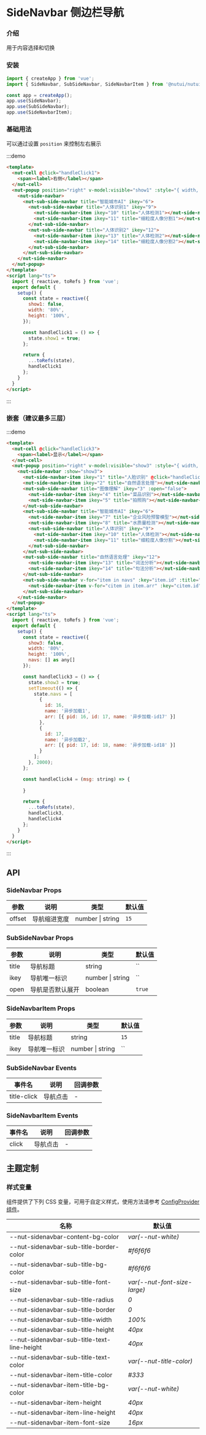 # SideNavbar 侧边栏导航

### 介绍

用于内容选择和切换

### 安装

``` javascript
import { createApp } from 'vue';
import { SideNavbar, SubSideNavbar, SideNavbarItem } from '@nutui/nutui';

const app = createApp();
app.use(SideNavbar);
app.use(SubSideNavbar);
app.use(SideNavbarItem);
```

### 基础用法

可以通过设置 `position` 来控制左右展示

:::demo

``` html
<template>
  <nut-cell @click="handleClick1">
    <span><label>右侧</label></span>
  </nut-cell>
  <nut-popup position="right" v-model:visible="show1" :style="{ width, height }">
    <nut-side-navbar>
      <nut-sub-side-navbar title="智能城市AI" ikey="6">
        <nut-sub-side-navbar title="人体识别1" ikey="9">
          <nut-side-navbar-item ikey="10" title="人体检测1"></nut-side-navbar-item>
          <nut-side-navbar-item ikey="11" title="细粒度人像分割1"></nut-side-navbar-item>
        </nut-sub-side-navbar>
        <nut-sub-side-navbar title="人体识别2" ikey="12">
          <nut-side-navbar-item ikey="13" title="人体检测2"></nut-side-navbar-item>
          <nut-side-navbar-item ikey="14" title="细粒度人像分割2"></nut-side-navbar-item>
        </nut-sub-side-navbar>
      </nut-sub-side-navbar>
    </nut-side-navbar>
  </nut-popup>
</template>
<script lang="ts">
  import { reactive, toRefs } from 'vue';
  export default {
    setup() {
      const state = reactive({
        show1: false,
        width: '80%',
        height: '100%',
      });

      const handleClick1 = () => {
        state.show1 = true;
      };

      return {
        ...toRefs(state),
        handleClick1
      };
    }
  }
</script>
```

:::

### 嵌套（建议最多三层）

:::demo

``` html
<template>
  <nut-cell @click="handleClick3">
    <span><label>显示</label></span>
  </nut-cell>
  <nut-popup position="right" v-model:visible="show3" :style="{ width, height }">
    <nut-side-navbar :show="show3">
      <nut-side-navbar-item ikey="1" title="人脸识别" @click="handleClick4('人脸识别')"></nut-side-navbar-item>
      <nut-side-navbar-item ikey="2" title="自然语言处理"></nut-side-navbar-item>
      <nut-sub-side-navbar title="图像理解" ikey="3" :open="false">
        <nut-side-navbar-item ikey="4" title="菜品识别"></nut-side-navbar-item>
        <nut-side-navbar-item ikey="5" title="拍照购"></nut-side-navbar-item>
      </nut-sub-side-navbar>
      <nut-sub-side-navbar title="智能城市AI" ikey="6">
        <nut-side-navbar-item ikey="7" title="企业风险预警模型"></nut-side-navbar-item>
        <nut-side-navbar-item ikey="8" title="水质量检测"></nut-side-navbar-item>
        <nut-sub-side-navbar title="人体识别" ikey="9">
          <nut-side-navbar-item ikey="10" title="人体检测"></nut-side-navbar-item>
          <nut-side-navbar-item ikey="11" title="细粒度人像分割"></nut-side-navbar-item>
        </nut-sub-side-navbar>
      </nut-sub-side-navbar>
      <nut-sub-side-navbar title="自然语言处理" ikey="12">
        <nut-side-navbar-item ikey="13" title="词法分析"></nut-side-navbar-item>
        <nut-side-navbar-item ikey="14" title="句法分析"></nut-side-navbar-item>
      </nut-sub-side-navbar>
      <nut-sub-side-navbar v-for="item in navs" :key="item.id" :title="item.name" :ikey="item.id">
        <nut-side-navbar-item v-for="citem in item.arr" :key="citem.id" :title="citem.name"></nut-side-navbar-item>
      </nut-sub-side-navbar>
    </nut-side-navbar>
  </nut-popup>
</template>
<script lang="ts">
  import { reactive, toRefs } from 'vue';
  export default {
    setup() {
      const state = reactive({
        show3: false,
        width: '80%',
        height: '100%',
        navs: [] as any[]
      });

      const handleClick3 = () => {
        state.show3 = true;
        setTimeout(() => {
          state.navs = [
            {
              id: 16,
              name: '异步加载1',
              arr: [{ pid: 16, id: 17, name: '异步加载-id17' }]
            },
            {
              id: 17,
              name: '异步加载2',
              arr: [{ pid: 17, id: 18, name: '异步加载-id18' }]
            }
          ];
        }, 2000);
      };

      const handleClick4 = (msg: string) => {
        
      }

      return {
        ...toRefs(state),
        handleClick3,
        handleClick4
      };
    }
  }
</script>
```

:::

## API

### SideNavbar Props

| 参数                   | 说明                                                             | 类型    | 默认值 |
|------------------------|----------------------------------------------------------------|---------|------|
| offset                 | 导航缩进宽度                                                    | number \| string  | `15`

### SubSideNavbar Props

| 参数                   | 说明                                                             | 类型    | 默认值 |
|------------------------|----------------------------------------------------------------|---------|------|
| title                 | 导航标题                                                    | string  | ``
| ikey                 | 导航唯一标识                                                    | number \| string  | ``
| open                 | 导航是否默认展开                                                    | boolean  | `true`

### SideNavbarItem Props

| 参数                   | 说明                                                             | 类型    | 默认值 |
|------------------------|----------------------------------------------------------------|---------|------|
| title                 | 导航标题                                                    | string  | `15`
| ikey                 | 导航唯一标识                                                    | number \| string  | ``


### SubSideNavbar Events

| 事件名  | 说明     | 回调参数    |
|-------|----------|-------------|
| title-click | 导航点击 | - |

### SideNavbarItem Events

| 事件名  | 说明     | 回调参数    |
|-------|----------|-------------|
| click | 导航点击 | - |

## 主题定制

### 样式变量

组件提供了下列 CSS 变量，可用于自定义样式，使用方法请参考 [ConfigProvider 组件](#/zh-CN/component/configprovider)。

| 名称                                    | 默认值                     |
| --------------------------------------- | -------------------------- |
| --nut-sidenavbar-content-bg-color| _var(--nut-white)_  |
| --nut-sidenavbar-sub-title-border-color| _#f6f6f6_  |
| --nut-sidenavbar-sub-title-bg-color| _#f6f6f6_  |
| --nut-sidenavbar-sub-title-font-size| _var(--nut-font-size-large)_  |
| --nut-sidenavbar-sub-title-radius| _0_  |
| --nut-sidenavbar-sub-title-border| _0_  |
| --nut-sidenavbar-sub-title-width| _100%_  |
| --nut-sidenavbar-sub-title-height| _40px_  |
| --nut-sidenavbar-sub-title-text-line-height| _40px_  |
| --nut-sidenavbar-sub-title-text-color| _var(--nut-title-color)_  |
| --nut-sidenavbar-item-title-color| _#333_  |
| --nut-sidenavbar-item-title-bg-color| _var(--nut-white)_  |
| --nut-sidenavbar-item-height| _40px_  |
| --nut-sidenavbar-item-line-height| _40px_  |
| --nut-sidenavbar-item-font-size| _16px_  |

